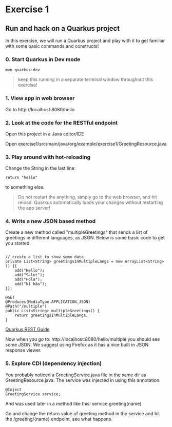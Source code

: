 # Exercise 1
## Run and hack on a Quarkus project

In this exercise, we will run a Quarkus project and play with it to get familiar with some basic commands and constructs!

### 0. Start Quarkus in Dev mode


   ```
   mvn quarkus:dev
   ```

> keep this running in a separate terminal window throughout this exercise!

### 1. View app in web browser
Go to http://localhost:8080/hello 

### 2. Look at the code for the RESTful endpoint
Open this project in a Java editor/IDE

Open exercise1/src/main/java/org/example/exercise1/GreetingResource.java

### 3. Play around with hot-reloading 
Change the String in the last line:

```return "hello" ```

to something else. 

> Do not restart the anything, simply go to the web browser, and hit reload. Quarkus automatically loads your changes without restarting the app server!

### 4. Write a new JSON based method

Create a new method called "multipleGreetings" that sends a list of greetings in different languages, as JSON. Below is some basic code to get you started. 

```

// create a list to show some data
private List<String> greetingsInMultipleLangs = new ArrayList<String>() {{
    add("Hello");
    add("Salut");
    add("Hola");
    add("Nǐ hǎo");
}};
   
@GET
@Produces(MediaType.APPLICATION_JSON)
@Path("/multiple")
public List<String> multipleGreetings() {
    return greetingsInMultipleLangs;
}

```

[Quarkus REST Guide](https://quarkus.io/guides/rest-json)

Now when you go to: http://localhost:8080/hello/multiple you should see some JSON. We suggest using Firefox as it has a nice built in JSON response viewer.

### 5. Explore CDI (dependency injection) 
You probably noticed a GreetingService.java file in the same dir as GreetingResource.java. The service was injected in using this annotation:
```
@Inject
GreetingService service; 
```
And was used later in a method like this: service.greeting(name)

Go and change the return value of greeting method in the service and hit the /greeting/{name} endpoint, see what happens.
     
